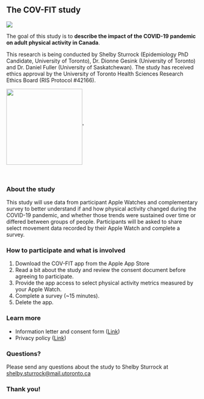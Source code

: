 ## The COV-FIT study

<img align="center" src="/cov-fit/docs/assets/logo.png">

<br clear="center"/>

The goal of this study is to **describe the impact of the COVID-19 pandemic on adult physical activity in Canada**. 

This research is being conducted by Shelby Sturrock (Epidemiology PhD Candidate, University of Toronto), Dr. Dionne Gesink (University of Toronto) and Dr. Daniel Fuller (University of Saskatchewan). The study has received ethics approval by the University of Toronto Health Sciences Research Ethics Board (RIS Protocol #42166).

<img align="center" src="/cov-fit/docs/assets/uoftLogo.ai" width="200">'

<br clear="center"/>

### About the study
This study will use data from participant Apple Watches and complementary survey to better understand if and how physical activity changed during the COVID-19 pandemic, and whether those trends were sustained over time or differed between groups of people. Participants will be asked to share select movement data recorded by their Apple Watch and complete a survey. 

### How to participate and what is involved
1. Download the COV-FIT app from the Apple App Store
2. Read a bit about the study and review the consent document before agreeing to participate. 
3. Provide the app access to select physical activity metrics measured by your Apple Watch. 
4. Complete a survey (~15 minutes).
5. Delete the app.

### Learn more

- Information letter and consent form ([Link](url))
- Privacy policy ([Link](url))

### Questions?

Please send any questions about the study to Shelby Sturrock at shelby.sturrock@mail.utoronto.ca

### Thank you!

